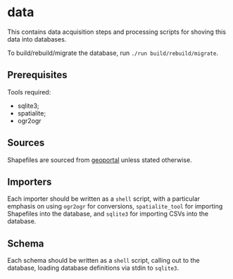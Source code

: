 # data

This contains data acquisition steps and processing scripts for shoving
this data into databases.

To build/rebuild/migrate the database, run `./run build/rebuild/migrate`.

## Prerequisites

Tools required:

* sqlite3;
* spatialite;
* ogr2ogr

## Sources

Shapefiles are sourced from [geoportal](https://geoportal.statistics.gov.uk)
unless stated otherwise.

## Importers

Each importer should be written as a `shell` script, with a particular emphasis
on using `ogr2ogr` for conversions, `spatialite_tool` for importing Shapefiles
into the database, and `sqlite3` for importing CSVs into the database.

## Schema

Each schema should be written as a `shell` script, calling out to the database,
loading database definitions via stdin to `sqlite3`.
